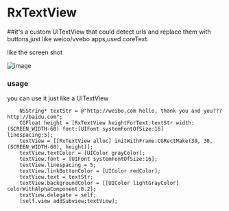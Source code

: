 # RxTextView

##it's a custom UITextView that could detect urls and replace them with buttons,just like weico/vvebo apps,used coreText.

like the screen shot

![image](http://img.hb.aicdn.com/05e9f76fa5bd21d34f48a29a294736f2ee25060f6e0e-tGPJXX_fw658)

### usage
you can use it just like a UITextView
   
		NSString* textStr = @"http://weibo.com hello, thank you and you??? http://baidu.com";
		CGFloat height = [RxTextView heightForText:textStr width:(SCREEN_WIDTH-60) font:[UIFont systemFontOfSize:16] 			linespacing:5];
		textView = [[RxTextView alloc] initWithFrame:CGRectMake(30, 30, (SCREEN_WIDTH-60), height)];
		textView.textColor = [UIColor grayColor];
		textView.font = [UIFont systemFontOfSize:16];
		textView.linespacing = 5;
		textView.linkButtonColor = [UIColor redColor];
		textView.text = textStr;
		textView.backgroundColor = [[UIColor lightGrayColor] colorWithAlphaComponent:0.2];
		textView.delegate = self;
		[self.view addSubview:textView];
